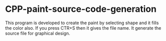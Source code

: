 # CPP-paint-source-code-generation
This program is developed to create the paint by selecting shape and it fills the color also. If you press CTR+S then it gives the file name. It generate the source file for graphical design.
